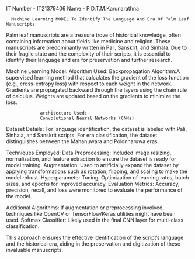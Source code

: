 IT Number - IT21379406
Name - P.D.T.M.Karunarathna

      Machine Learning MODEL To Identify The Language And Era Of Palm Leaf Manuscripts

Palm leaf manuscripts are a treasure trove of historical knowledge, often containing information about fields like medicine and religion. These manuscripts are predominantly written in Pali, Sanskrit, and Sinhala. Due to their fragile state and the complexity of their scripts, it is essential to identify their language and era for preservation and further research.

Machine Learning Model:
                 Algorithm Used:
                 Backpropagation Algorithm:A supervised learning method that calculates the gradient of the loss function (e.g., cross-entropy loss) with respect to each weight in the network.
                 Gradients are propagated backward through the layers using the chain rule of calculus.
                 Weights are updated based on the gradients to minimize the loss.

                 architecture Used:
                 Convolutional Neural Networks (CNNs)
                 
Dataset Details: For language identification, the dataset is labeled with Pali, Sinhala, and Sanskrit scripts.
                 For era classification, the dataset distinguishes between the Mahanuwara and Polonnaruwa eras.
                
Techniques Employed:
                 Data Preprocessing: Included image resizing, normalization, and feature extraction to ensure the dataset is ready for model training.
                 Augmentation: Used to artificially expand the dataset by applying transformations such as rotation, flipping, and scaling to make the model robust.
                 Hyperparameter Tuning: Optimization of learning rates, batch sizes, and epochs for improved accuracy.
                 Evaluation Metrics: Accuracy, precision, recall, and loss were monitored to evaluate the performance of the model.

Additional Algorithms:
                 If augmentation or preprocessing involved, techniques like OpenCV or TensorFlow/Keras utilities might have been used.
                 Softmax Classifier: Likely used in the final CNN layer for multi-class classification.

This approach ensures the effective identification of the script’s language and the historical era, aiding in the preservation and digitization of these invaluable manuscripts.


